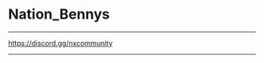 # Nation_Bennys

________________________________________
https://discord.gg/nxcommunity
________________________________________
